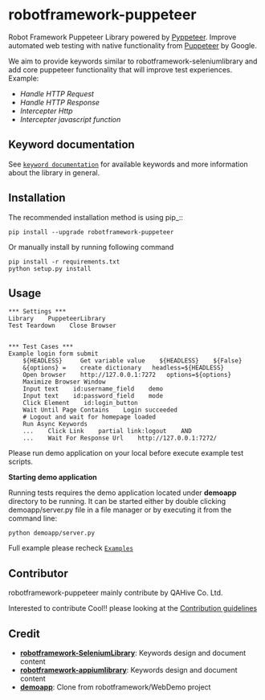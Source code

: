 # robotframework-puppeteer
Robot Framework Puppeteer Library powered by [Pyppeteer](https://github.com/pyppeteer/pyppeteer). 
Improve automated web testing with native functionality from [Puppeteer](https://github.com/puppeteer/puppeteer) by Google.

We aim to provide keywords similar to robotframework-seleniumlibrary and add core puppeteer functionality that will improve test experiences.
Example: 
- _Handle HTTP Request_
- _Handle HTTP Response_ 
- _Intercepter Http_
- _Intercepter javascript function_


Keyword documentation
---------------------
See [`keyword documentation`](https://qahive.github.io/robotframework-puppeteer/PuppeteerLibrary.html) for available keywords and more information about the library in general.



Installation
------------
The recommended installation method is using pip_::

    pip install --upgrade robotframework-puppeteer
    
Or manually install by running following command
    
    pip install -r requirements.txt
    python setup.py install


Usage
------------

    *** Settings ***
    Library    PuppeteerLibrary
    Test Teardown    Close Browser
    
    
    *** Test Cases ***
    Example login form submit
        ${HEADLESS}     Get variable value    ${HEADLESS}    ${False}
        &{options} =    create dictionary   headless=${HEADLESS}
        Open browser    http://127.0.0.1:7272   options=${options}
        Maximize Browser Window
        Input text    id:username_field    demo
        Input text    id:password_field    mode
        Click Element    id:login_button
        Wait Until Page Contains    Login succeeded
        # Logout and wait for homepage loaded
        Run Async Keywords
        ...    Click Link    partial link:logout    AND
        ...    Wait For Response Url    http://127.0.0.1:7272/
        
Please run demo application on your local before execute example test scripts.
        
**Starting demo application**

Running tests requires the demo application located under **demoapp** directory to be running. 
It can be started either by double clicking demoapp/server.py file in a file manager or by executing it from the command line:
    
    python demoapp/server.py

Full example please recheck [`Examples`](https://github.com/qahive/robotframework-puppeteer/tree/master/Examples)

Contributor
------------
robotframework-puppeteer mainly contribute by QAHive Co. Ltd.

Interested to contribute Cool!! please looking at the [Contribution guidelines](https://github.com/qahive/robotframework-puppeteer/blob/master/contributing.md)

Credit
------
  - [**robotframework-SeleniumLibrary**](https://github.com/robotframework/SeleniumLibrary): Keywords design and document content
  - [**robotframework-appiumlibrary**](https://github.com/serhatbolsu/robotframework-appiumlibrary): Keywords design and document content
  - [**demoapp**](https://github.com/robotframework/WebDemo): Clone from robotframework/WebDemo project
